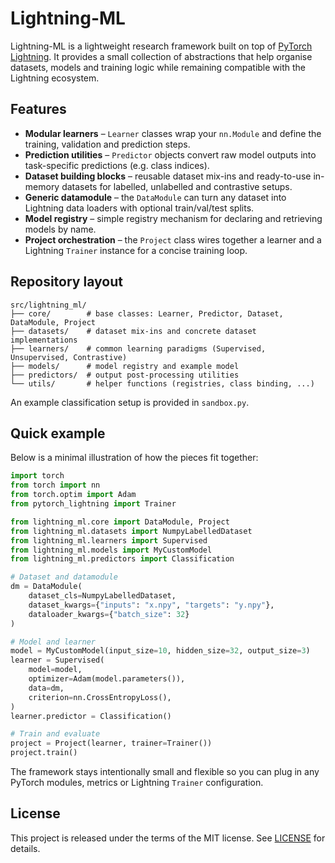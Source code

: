 # Lightning-ML

Lightning-ML is a lightweight research framework built on top of [PyTorch Lightning](https://www.pytorchlightning.ai/). It provides a small collection of abstractions that help organise datasets, models and training logic while remaining compatible with the Lightning ecosystem.

## Features

- **Modular learners** – `Learner` classes wrap your `nn.Module` and define the training, validation and prediction steps.
- **Prediction utilities** – `Predictor` objects convert raw model outputs into task-specific predictions (e.g. class indices).
- **Dataset building blocks** – reusable dataset mix-ins and ready-to-use in-memory datasets for labelled, unlabelled and contrastive setups.
- **Generic datamodule** – the `DataModule` can turn any dataset into Lightning data loaders with optional train/val/test splits.
- **Model registry** – simple registry mechanism for declaring and retrieving models by name.
- **Project orchestration** – the `Project` class wires together a learner and a Lightning `Trainer` instance for a concise training loop.

## Repository layout

```
src/lightning_ml/
├── core/        # base classes: Learner, Predictor, Dataset, DataModule, Project
├── datasets/    # dataset mix-ins and concrete dataset implementations
├── learners/    # common learning paradigms (Supervised, Unsupervised, Contrastive)
├── models/      # model registry and example model
├── predictors/  # output post-processing utilities
└── utils/       # helper functions (registries, class binding, ...)
```

An example classification setup is provided in `sandbox.py`.

## Quick example

Below is a minimal illustration of how the pieces fit together:

```python
import torch
from torch import nn
from torch.optim import Adam
from pytorch_lightning import Trainer

from lightning_ml.core import DataModule, Project
from lightning_ml.datasets import NumpyLabelledDataset
from lightning_ml.learners import Supervised
from lightning_ml.models import MyCustomModel
from lightning_ml.predictors import Classification

# Dataset and datamodule
dm = DataModule(
    dataset_cls=NumpyLabelledDataset,
    dataset_kwargs={"inputs": "x.npy", "targets": "y.npy"},
    dataloader_kwargs={"batch_size": 32}
)

# Model and learner
model = MyCustomModel(input_size=10, hidden_size=32, output_size=3)
learner = Supervised(
    model=model,
    optimizer=Adam(model.parameters()),
    data=dm,
    criterion=nn.CrossEntropyLoss(),
)
learner.predictor = Classification()

# Train and evaluate
project = Project(learner, trainer=Trainer())
project.train()
```

The framework stays intentionally small and flexible so you can plug in any PyTorch modules, metrics or Lightning `Trainer` configuration.

## License

This project is released under the terms of the MIT license. See [LICENSE](LICENSE) for details.
